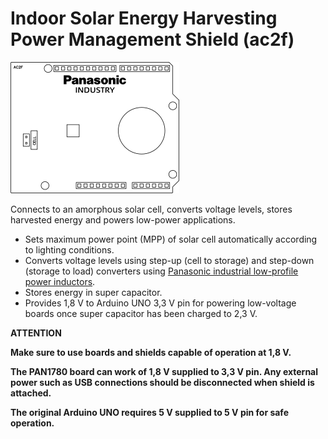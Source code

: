 # Indoor Solar Energy Harvesting Power Management Shield (ac2f)
![Indoor Solar Energy Harvesting Power Management Shield (ac2f)](../../assets/outline-ac2f.png)

Connects to an amorphous solar cell, converts voltage levels, stores harvested energy and powers low-power applications.

* Sets maximum power point (MPP) of solar cell automatically according to lighting conditions.
* Converts voltage levels using step-up (cell to storage) and step-down (storage to load) converters using [Panasonic industrial low-profile power inductors](https://industry.panasonic.eu/products/components/inductors-coils/industrial-power-inductors?utm_campaign=iot-components&utm_medium=github&utm_source=page-ac2f).
* Stores energy in super capacitor.
* Provides 1,8 V to Arduino UNO 3,3 V pin for powering low-voltage boards once super capacitor has been charged to 2,3 V.

**ATTENTION**

**Make sure to use boards and shields capable of operation at 1,8 V.**

**The PAN1780 board can work of 1,8 V supplied to 3,3 V pin. Any external power such as USB connections should be disconnected when shield is attached.**

**The original Arduino UNO requires 5 V supplied to 5 V pin for safe operation.**
